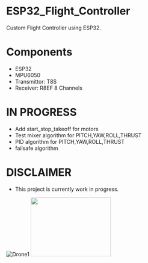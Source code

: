 # ESP32_Flight_Controller
Custom Flight Controller using ESP32. 
# Components 
- ESP32
- MPU6050
- Transmittor: T8S  
- Receiver: R8EF 8 Channels 
# IN PROGRESS
- Add start_stop_takeoff for motors 
- Test mixer algorithm for PITCH,YAW,ROLL,THRUST
- PID algorithm for PITCH,YAW,ROLL,THRUST
- failsafe algorithm 
# DISCLAIMER 
- This project is currently work in progress. 

![Drone1](https://user-images.githubusercontent.com/72906227/213346498-799622cd-3cfe-46e7-aafe-451e361d556f.jpeg)
<img src= "https://user-images.githubusercontent.com/72906227/213344766-74005e84-d1fe-4808-a053-4b3fe372d21c.jpeg"  width=65% height=20%>
